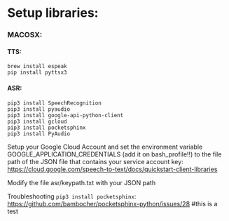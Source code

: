 # Setup libraries:

### MACOSX:

#### TTS:
```
brew install espeak
pip install pyttsx3
```

#### ASR:
```
pip3 install SpeechRecognition
pip3 install pyaudio
pip3 install google-api-python-client
pip3 install gcloud
pip3 install pocketsphinx
pip3 install PyAudio
```


Setup your Google Cloud Account and set the environment variable GOOGLE_APPLICATION_CREDENTIALS (add it on bash_profile!!) to the file path of the JSON file that contains your service account key:
https://cloud.google.com/speech-to-text/docs/quickstart-client-libraries

Modify the file asr/keypath.txt with your JSON path



Troubleshooting ```pip3 install pocketsphinx```:
https://github.com/bambocher/pocketsphinx-python/issues/28
#this is a test
